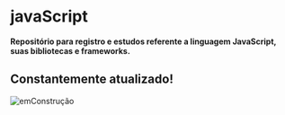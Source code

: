 # javaScript

**Repositório para registro e estudos referente a linguagem JavaScript, suas bibliotecas e frameworks.**

## Constantemente atualizado!
![emConstrução](https://octodex.github.com/images/constructocat2.jpg) 
